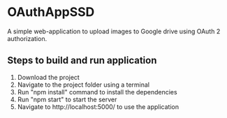 # OAuthAppSSD
A simple web-application to upload images to Google drive using OAuth 2 authorization.

## Steps to build and run application
1. Download the project
2. Navigate to the project folder using a terminal
3. Run "npm install" command to install the dependencies
4. Run "npm start" to start the server
5. Navigate to http://localhost:5000/ to use the application 
